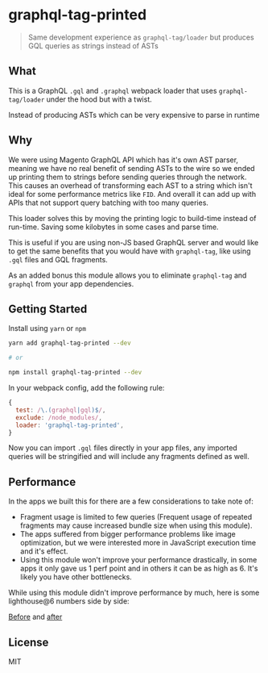 # graphql-tag-printed

> Same development experience as `graphql-tag/loader` but produces GQL queries as strings instead of ASTs

## What

This is a GraphQL `.gql` and `.graphql` webpack loader that uses `graphql-tag/loader` under the hood but with a twist.

Instead of producing ASTs which can be very expensive to parse in runtime

## Why

We were using Magento GraphQL API which has it's own AST parser, meaning we have no real benefit of sending ASTs to the wire so we ended up printing them to strings before sending queries through the network. This causes an overhead of transforming each AST to a string which isn't ideal for some performance metrics like `FID`. And overall it can add up with APIs that not support query batching with too many queries.

This loader solves this by moving the printing logic to build-time instead of run-time. Saving some kilobytes in some cases and parse time.

This is useful if you are using non-JS based GraphQL server and would like to get the same benefits that you would have with `graphql-tag`, like using `.gql` files and GQL fragments.

As an added bonus this module allows you to eliminate `graphql-tag` and `graphql` from your app dependencies.

## Getting Started

Install using `yarn` or `npm`

```sh
yarn add graphql-tag-printed --dev

# or

npm install graphql-tag-printed --dev
```

In your webpack config, add the following rule:

```js
{
  test: /\.(graphql|gql)$/,
  exclude: /node_modules/,
  loader: 'graphql-tag-printed',
}
```

Now you can import `.gql` files directly in your app files, any imported queries will be stringified and will include any fragments defined as well.

## Performance

In the apps we built this for there are a few considerations to take note of:

- Fragment usage is limited to few queries (Frequent usage of repeated fragments may cause increased bundle size when using this module).
- The apps suffered from bigger performance problems like image optimization, but we were interested more in JavaScript execution time and it's effect.
- Using this module won't improve your performance drastically, in some apps it only gave us 1 perf point and in others it can be as high as 6. It's likely you have other bottlenecks.

While using this module didn't improve performance by much, here is some lighthouse@6 numbers side by side:

[Before](./perf/before.jpg) and [after](./perf/after.jpg)

## License

MIT
